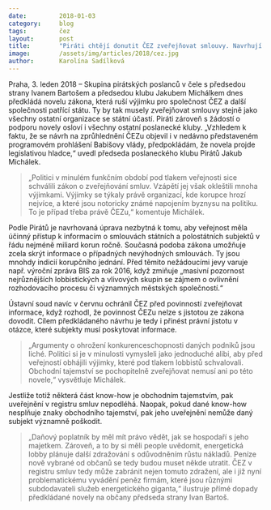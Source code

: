 ```yaml
---
date:         2018-01-03
category:     blog
tags:         čez
layout:       post
title:        "Piráti chtějí donutit ČEZ zveřejňovat smlouvy. Navrhují zaplnit mezery v infozákoně"
image:        /assets/img/articles/2018/cez.jpg
author:       Karolína Sadílková
---
```


Praha, 3. leden 2018 – Skupina pirátských poslanců v čele s předsedou strany Ivanem Bartošem a předsedou klubu Jakubem Michálkem dnes předkládá novelu zákona, která ruší výjimku pro společnost ČEZ a další společnosti patřící státu. Ty by tak musely zveřejňovat smlouvy stejně jako všechny ostatní organizace se státní účastí. Piráti zároveň s žádostí o podporu novely osloví i všechny ostatní poslanecké kluby. „Vzhledem k faktu, že se návrh na zprůhlednění ČEZu objevil i v nedávno představeném programovém prohlášení Babišovy vlády, předpokládám, že novela projde legislativou hladce,“ uvedl předseda poslaneckého klubu Pirátů Jakub Michálek.

> „Politici v minulém funkčním období pod tlakem veřejnosti sice schválili zákon o zveřejňování smluv. Vzápětí jej však okleštili mnoha výjimkami. Výjimky se týkaly právě organizací, kde korupce hrozí nejvíce, a které jsou notoricky známé napojením byznysu na politiku. To je případ třeba právě ČEZu,“ komentuje Michálek.

Podle Pirátů je navrhovaná úprava nezbytná k tomu, aby veřejnost měla účinný přístup k informacím o smlouvách státních a polostátních subjektů v řádu nejméně miliard korun ročně. Současná podoba zákona umožňuje zcela skrýt informace o případných nevýhodných smlouvách. Ty jsou mnohdy indicií korupčního jednání. Před těmito nežádoucími jevy varuje např. výroční zpráva BIS za rok 2016, když zmiňuje „masivní pozornost nejrůznějších lobbistických a vlivových skupin se zájmem o ovlivnění rozhodovacího procesu či významných městských společností.“

Ústavní soud navíc v červnu ochránil ČEZ před povinností zveřejňovat informace, když rozhodl, že povinnost ČEZu nelze s jistotou ze zákona dovodit. Cílem předkládaného návrhu je tedy i přinést právní jistotu v otázce, které subjekty musí poskytovat informace.

> „Argumenty o ohrožení konkurenceschopnosti daných podniků jsou liché. Politici si je v minulosti vymysleli jako jednoduché alibi, aby před veřejností obhájili výjimky, které pod tlakem lobbistů schvalovali. Obchodní tajemství se pochopitelně zveřejňovat nemusí ani po této novele,“ vysvětluje Michálek. 

Jestliže totiž některá část know-how je obchodním tajemstvím, pak uveřejnění v registru smluv nepodléhá. Naopak, pokud dané know-how nesplňuje znaky obchodního tajemství, pak jeho uveřejnění nemůže daný subjekt významně poškodit. 

> „Daňový poplatník by měl mít právo vědět, jak se hospodaří s jeho majetkem. Zároveň, a to by si měli people uvědomit, energetická lobby plánuje další zdražování s odůvodněním růstu nákladů. Peníze nově vybrané od občanů se tedy budou muset někde utratit. ČEZ v registru smluv tedy může zabránit nejen tomuto zdražení, ale i již nyní problematickému vyvádění peněz firmám, které jsou různými subdodavateli služeb energetického giganta,“ ilustruje přímé dopady předkládané novely na občany předseda strany Ivan Bartoš.
